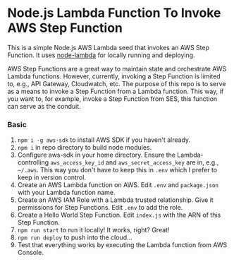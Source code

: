 # Node.js Lambda Function To Invoke AWS Step Function

This is a simple Node.js AWS Lambda seed that invokes an AWS Step Function. It
uses [node-lambda](https://github.com/motdotla/node-lambda) for locally running
and deploying.

AWS Step Functions are a great way to maintain state and orchestrate AWS Lambda
functions. However, currently, invoking a Step Function is limited to, e.g.,
API Gateway, Cloudwatch, etc. The purpose of this repo is to serve as a means
to invoke a Step Function from a Lambda function. This way, if you want to, for
example, invoke a Step Function from SES, this function can serve as the
conduit.

### Basic

1. `npm i -g aws-sdk` to install AWS SDK if you haven't already.
2. `npm i` in repo directory to build node modules.
3. Configure aws-sdk in your home directory. Ensure the Lambda-controlling
   `aws_access_key_id` and `aws_secret_access_key` are in, e.g., `~/.aws`. This
   way you don't have to keep this in `.env` which I prefer to keep in version
   control.
4. Create an AWS Lambda function on AWS. Edit `.env` and `package.json` with
   your Lambda function name.
5. Create an AWS IAM Role with a Lambda trusted relationship. Give it
   permissions for Step Functions. Edit `.env` to add the role.
6. Create a Hello World Step Function. Edit `index.js` with the ARN of this
   Step Function.
7. `npm run start` to run it locally! It works, right? Great!
8. `npm run deploy` to push into the cloud...
9. Test that everything works by executing the Lambda function from AWS
   Console.
